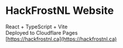 # HackFrostNL Website

React + TypeScript + Vite  
Deployed to Cloudflare Pages  
[https://hackfrostnl.ca](https://hackfrostnl.ca)
